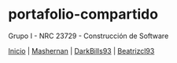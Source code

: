 # portafolio-compartido
Grupo I - NRC 23729 - Construcción de Software  

[Inicio](index.md) | [Mashernan](usuarios/Mashernan/index.md) | [DarkBills93](usuarios/DarkBills93/index.md) | [Beatrizcl93](usuarios/Beatrizcl93/index.md) 
